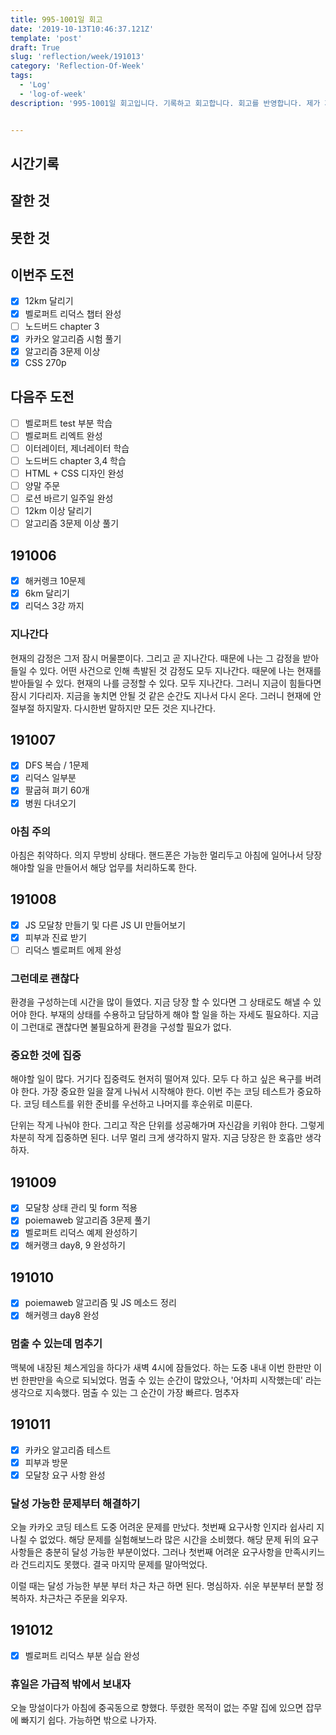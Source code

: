 ```yaml
---
title: 995-1001일 회고
date: '2019-10-13T10:46:37.121Z'
template: 'post'
draft: True
slug: 'reflection/week/191013'
category: 'Reflection-Of-Week'
tags:
  - 'Log'
  - 'log-of-week'
description: '995-1001일 회고입니다. 기록하고 회고합니다. 회고를 반영합니다. 제가 자라는 방식입니다.'


---
```


## 시간기록 



## 잘한 것



## 못한 것



## 이번주 도전

- [x] 12km 달리기 
- [x] 벨로퍼트 리덕스 챕터 완성
- [ ] 노드버드 chapter 3 
- [x] 카카오 알고리즘 시험 풀기 
- [x] 알고리즘 3문제 이상 
- [x] CSS 270p

## 다음주 도전

- [ ] 벨로퍼트 test 부분 학습 
- [ ] 벨로퍼트 리엑트 완성 
- [ ] 이터레이터, 제너레이터 학습 
- [ ] 노드버드 chapter 3,4 학습 
- [ ] HTML + CSS 디자인 완성 
- [ ] 양말 주문 
- [ ] 로션 바르기 일주일 완성 
- [ ] 12km 이상 달리기 
- [ ] 알고리즘 3문제 이상 풀기

## 191006

- [x] 해커렝크 10문제
- [x] 6km 달리기
- [x] 리덕스 3강 까지

### 지나간다

현재의 감정은 그저 잠시 머물뿐이다. 그리고 곧 지나간다. 때문에 나는 그 감정을 받아들일 수 있다. 어떤 사건으로 인해 촉발된 것 감정도 모두 지나간다. 때문에 나는 현재를 받아들일 수 있다. 현재의 나를 긍정할 수 있다. 모두 지나간다. 그러니 지금이 힘들다면 잠시 기다리자. 지금을 놓치면 안될 것 같은 순간도 지나서 다시 온다. 그러니 현재에 안절부절 하지말자. 다시한번 말하지만 모든 것은 지나간다. 

## 191007

- [x] DFS 복습 / 1문제 
- [x] 리덕스 일부분
- [x] 팔굽혀 펴기 60개 
- [x] 병원 다녀오기 

### 아침 주의

아침은 취약하다. 의지 무방비 상태다. 핸드폰은 가능한 멀리두고 아침에 일어나서 당장 해야할 일을 만들어서 해당 업무를 처리하도록 한다. 

## 191008

- [x] JS 모달창 만들기 및 다른 JS UI 만들어보기 
- [x] 피부과 진료 받기 
- [ ] 리덕스 벨로퍼트 에제 완성

### 그런데로 괜찮다

환경을 구성하는데 시간을 많이 들였다. 지금 당장 할 수 있다면 그 상태로도 해낼 수 있어야 한다. 부재의 상태를 수용하고 담담하게 해야 할 일을 하는 자세도 필요하다. 지금이 그런대로 괜찮다면 불필요하게 환경을 구성할 필요가 없다. 

### 중요한 것에 집중

해야할 일이 많다. 거기다 집중력도 현저히 떨어져 있다. 모두 다 하고 싶은 욕구를 버려야 한다. 가장 중요한 일을 잘게 나눠서 시작해야 한다. 이번 주는 코딩 테스트가 중요하다. 코딩 테스트를 위한 준비를 우선하고 나머지를 후순위로 미룬다. 

단위는 작게 나눠야 한다. 그리고 작은 단위를 성공해가며 자신감을 키워야 한다. 그렇게 차분히 작게 집중하면 된다. 너무 멀리 크게 생각하지 말자. 지금 당장은 한 호흡만 생각하자. 

## 191009

- [x] 모달창 상태 관리 및 form 적용 
- [x] poiemaweb 알고리즘 3문제 풀기
- [x] 벨로퍼트 리덕스 예제 완성하기 
- [x] 해커랭크 day8, 9 완성하기 

## 191010

- [x] poiemaweb 알고리즘 및 JS 메소드 정리 
- [x] 해커렝크 day8 완성

### 멈출 수 있는데 멈추기

맥북에 내장된 체스게임을 하다가 새벽 4시에 잠들었다. 하는 도중 내내 이번 한판만 이번 한판만을 속으로 되뇌었다. 멈출 수 있는 순간이 많았으나, '어차피 시작했는데' 라는 생각으로 지속했다. 멈출 수 있는 그 순간이 가장 빠르다. 멈추자 

## 191011

- [x] 카카오 알고리즘 테스트 
- [x] 피부과 방문 
- [x] 모달창 요구 사항 완성

### 달성 가능한 문제부터 해결하기 

오늘 카카오 코딩 테스트 도중 어려운 문제를 만났다. 첫번째 요구사항 인지라 쉽사리 지나칠 수 없었다. 해당 문제를 실험해보느라 많은 시간을 소비했다. 해당 문제 뒤의 요구사항들은 충분히 달성 가능한 부분이었다. 그러나 첫번째 어려운 요구사항을 만족시키느라 건드리지도 못했다. 결국 마지막 문제를 말아먹었다. 

이럴 때는 달성 가능한 부분 부터 차근 차근 하면 된다. 명심하자. 쉬운 부분부터 분할 정복하자. 차근차근 주문을 외우자.

## 191012

- [x] 벨로퍼트 리덕스 부분 실습 완성

### 휴일은 가급적 밖에서 보내자 

오늘 망설이다가 아침에 중곡동으로 향했다. 뚜렸한 목적이 없는 주말 집에 있으면 잡무에 빠지기 쉽다. 가능하면 밖으로 나가자. 




